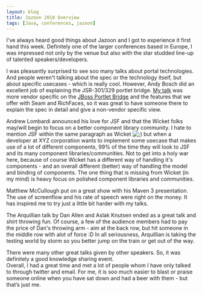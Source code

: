 ```yaml
---
layout: blog
title: Jazoon 2010 Overview
tags: [Java, conferences, jazoon]
---
```


<p><p>I've always heard good things about Jazoon and I got to experience it first hand this week. Definitely one of the larger conferences based in Europe, I was impressed not only by the venue but also with the star studded line&#45;up of talented speakers/developers.</p></p> 

<p><p>I was pleasantly surprised to see soo many talks about portal technologies. And people weren't talking about the spec or the technology itself, but about specific usecases &#45; which is really cool. However, Andy Bosch did an excellent job of explaining the JSR&#45;301/329 portlet bridge. <a href="http://www.slideshare.net/wesleyhales/if-you-know-jsf-you-know-portals-and-portlets">My talk</a> was more vendor specific on the <a href="http://jboss.org/portletbridge/">JBoss Portlet Bridge</a> and the features that we offer with Seam and RichFaces, so it was great to have someone there to explain the spec in detail and give a non&#45;vendor specific view.</p></p> 

<p><p>Andrew Lombardi announced his love for JSF and that the Wicket folks may/will begin to focus on a better component library community. I hate to mention JSF within the same paragraph as Wicket <img src="http://www.jroller.com/images/smileys/wink.gif" class="smiley" alt=";)" title=";)" /> but when a developer at XYZ corporation wants to implement some usecase that makes use of a lot of different components, 99% of the time they will look to JSF and its many component libraries/communities. Not to get into a holy war here, because of course Wicket has a different way of handling it's components &#45; and an overall different (better) way of handling the model and binding of components. The one thing that is missing from Wicket (in my mind) is heavy focus on polished component libraries and communities.</p></p> 

<p><p>Matthew McCullough put on a great show with his Maven 3 presentation. The use of screenflow and his rate of speech were right on the money. It has inspired me to try just a little bit harder with my talks.</p></p> 

<p><p>The Arquillian talk by Dan Allen and Aslak Knutsen ended as a great talk and shirt throwing fun. Of course, a few of the audience members had to pay the price of Dan's throwing arm &#45; aim at the back row, but hit someone in the middle row with alot of force :D In all seriousness, Arquillian is taking the testing world by storm so you better jump on the train or get out of the way.</p></p> 

<p><p>There were many other great talks given by other speakers. So, it was definitely a good knowledge sharing event.<br /> 
Overall, I had a great time and met a lot of people whom I have only talked to through twitter and email. For me, it is soo much easier to blast or praise someone online when you have sat down and had a beer with them &#45; but that&#8216;s just me.</p></p>
